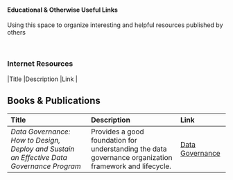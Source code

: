 <h4>Educational & Otherwise Useful Links</h4>

<p>Using this space to organize interesting and helpful resources published by others</p><br>

<h3>Internet Resources</h3>
|Title  |Description  |Link |

<br>

<h2>Books & Publications</h2>
<table>
  <thead>
    <tr align="left">
      <th>Title</th>
      <th>Description</th>
      <th>Link</th>
    </tr>
  </thead>
  <tbody>
    <tr>
      <td><em> Data Governance: How to Design, Deploy and Sustain an Effective Data Governance Program </em></td>
      <td> Provides a good foundation for understanding the data governance organization framework and lifecycle. </td>
      <td><a href="https://www.amazon.com/Data-Governance-Effective-Kaufmann-Intelligence/dp/0124158293" title="Amazon"> Data Governance </a></td>
    </tr>
  </tbody>
</table>
